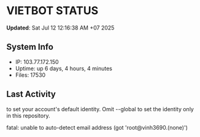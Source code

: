 # VIETBOT STATUS
**Updated**: Sat Jul 12 12:16:38 AM +07 2025

## System Info
- IP: 103.77.172.150
- Uptime: up 6 days, 4 hours, 4 minutes
- Files: 17530

## Last Activity

to set your account's default identity.
Omit --global to set the identity only in this repository.

fatal: unable to auto-detect email address (got 'root@vinh3690.(none)')
